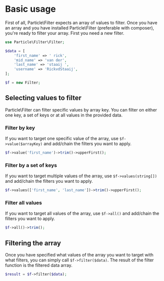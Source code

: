 # Basic usage

First of all, Particle\Filter expects an array of values to filter. Once you have an array and you have installed
Particle\Filter (preferable with composer), you're ready to filter your array. First you need a new filter.

```php
use Particle\Filter\Filter;

$data = [
    'first_name' => ' rick',
    'mid_name' => 'van der',
    'last_name' => 'staaij ',
    'username' => 'RickvdStaaij',
];

$f = new Filter;
```

## Selecting values to filter

Particle\Filter can filter specific values by array key. You can filter on either one key, a set of keys or at all
values in the provided data.

### Filter by key

If you want to target one specific value of the array, use `$f->value($arrayKey)` and add/chain the filters you
want to apply.

```php
$f->value('first_name')->trim()->upperFirst();
```

### Filter by a set of keys

If you want to target multiple values of the array, use `$f->values(string[])` and add/chain the filters you
want to apply.

```php
$f->values(['first_name', 'last_name'])->trim()->upperFirst();
```

### Filter all values

If you want to target all values of the array, use `$f->all()` and add/chain the filters you want to apply.

```php
$f->all()->trim();
```

## Filtering the array

Once you have specified what values of the array you want to target with what filters, you can simply call 
`$f->filter($data)`. The result of the filter function is the filtered data array.

```php
$result = $f->filter($data);
```
